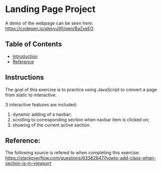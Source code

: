 # Landing Page Project

A demo of the webpage can be seen here: https://codepen.io/alexyu90/pen/BaZxeEO

## Table of Contents

* [Introduction](#introduction)
* [Reference](#reference)

## Instructions

The goal of this exercise is to practice using JavaScript to convert a page from static to interactive.

3 interactive features are included:
1. dynamic adding of a navbar;
2. scrolling to corresponding section when navbar item is clicked on;
3. showing of the current active section.

## Reference:

The following source is refered to when completing this exercise:
https://stackoverflow.com/questions/63382647/howto-add-class-when-section-is-in-viewport
